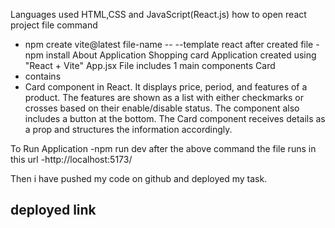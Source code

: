 Languages used
HTML,CSS and JavaScript(React.js)
how to open react project file
command 
- npm create vite@latest file-name -- --template react
after created file - npm install
About Application
Shopping card Application created using "React + Vite"
App.jsx File includes 1 main components
Card
- contains
 - Card component in React. It displays price, period, and features of a product. The features are shown as a list with either checkmarks or crosses based on their enable/disable status. The component also includes a button at the bottom. The Card component receives details as a prop and structures the information accordingly.

To Run Application
-npm run dev
after the above command 
the file runs in this url -http://localhost:5173/

Then i have pushed my code on github and 
deployed my task.

deployed link
-



